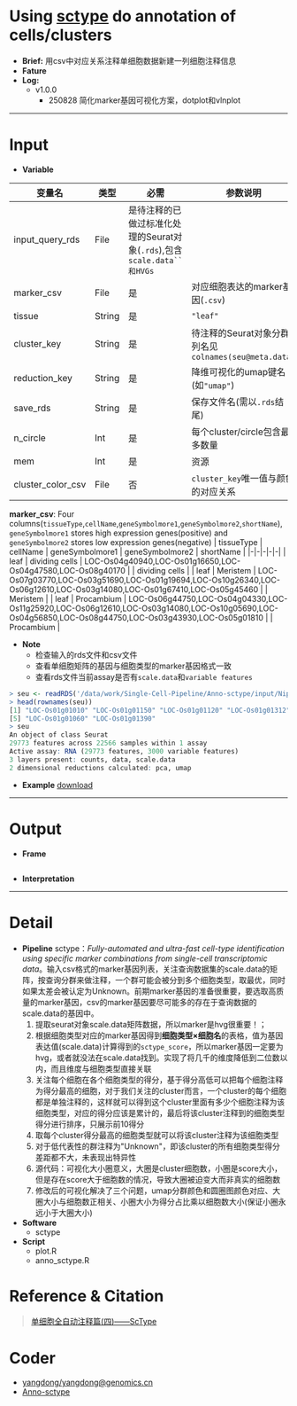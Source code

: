 # Using [sctype](https://github.com/IanevskiAleksandr/sc-type) do annotation of cells/clusters
- **Brief:** 用csv中对应关系注释单细胞数据新建一列细胞注释信息
- **Fature** 
- **Log:** 
  - v1.0.0
    - 250828 简化marker基因可视化方案，dotplot和vlnplot


---
# Input
- **Variable**

|变量名|类型|必需|参数说明|
|-|-|-|-|
|input_query_rds|File|是待注释的已做过标准化处理的Seurat对象(`.rds`),包含`scale.data``和HVGs`|
|marker_csv|File|是|对应细胞表达的marker基因(`.csv`)|
|tissue|String|是|`"leaf"`|组织类型见`.csv`里面的第一列名`tissueType`|
|cluster_key|String|是|待注释的Seurat对象分群列名见`colnames(seu@meta.data)`|
|reduction_key|String|是|降维可视化的umap键名(如`"umap"`)|
|save_rds|String|是|保存文件名(需以`.rds`结尾)|
|n_circle|Int|是|每个cluster/circle包含最多数量|
|mem|Int|是|资源|
|cluster_color_csv|File|否|`cluster_key`唯一值与颜色的对应关系|

**marker_csv**: Four columns(`tissueType`,`cellName`,`geneSymbolmore1`,`geneSymbolmore2`,`shortName`), `geneSymbolmore1` stores high expression genes(positive) and `geneSymbolmore2` stores low expression genes(negative)
| tissueType | cellName | geneSymbolmore1 | geneSymbolmore2 | shortName |
|-|-|-|-|-|
| leaf | dividing cells | LOC-Os04g40940,LOC-Os01g16650,LOC-Os04g47580,LOC-Os08g40170 |  | dividing cells |
| leaf | Meristem | LOC-Os07g03770,LOC-Os03g51690,LOC-Os01g19694,LOC-Os10g26340,LOC-Os06g12610,LOC-Os03g14080,LOC-Os01g67410,LOC-Os05g45460 |  | Meristem |
| leaf | Procambium | LOC-Os06g44750,LOC-Os04g04330,LOC-Os11g25920,LOC-Os06g12610,LOC-Os03g14080,LOC-Os10g05690,LOC-Os04g56850,LOC-Os08g44750,LOC-Os03g43930,LOC-Os05g01810 |  | Procambium |

- **Note**
  - 检查输入的rds文件和csv文件
  - 查看单细胞矩阵的基因与细胞类型的marker基因格式一致
  - 查看rds文件当前assay是否有`scale.data`和`variable features`

```R
> seu <- readRDS('/data/work/Single-Cell-Pipeline/Anno-sctype/input/NipLSD10_anno_merged_data.rds')
> head(rownames(seu))
[1] "LOC-Os01g01010" "LOC-Os01g01150" "LOC-Os01g01120" "LOC-Os01g01312"
[5] "LOC-Os01g01060" "LOC-Os01g01390"
> seu
An object of class Seurat 
29773 features across 22566 samples within 1 assay 
Active assay: RNA (29773 features, 3000 variable features)
3 layers present: counts, data, scale.data
2 dimensional reductions calculated: pca, umap
```
- **Example** [download]()


---
# Output
- **Frame**
```shell

```
- **Interpretation**


---
# Detail
- **Pipeline**
sctype：*Fully-automated and ultra-fast cell-type identification using specific marker combinations from single-cell transcriptomic data*。输入csv格式的marker基因列表，关注查询数据集的scale.data的矩阵，按查询分群来做注释，一个群可能会被分到多个细胞类型，取最优，同时如果太差会被认定为Unknown。前期marker基因的准备很重要，要选取高质量的marker基因，csv的marker基因要尽可能多的存在于查询数据的scale.data的基因中。
  1. 提取seurat对象scale.data矩阵数据，所以marker是hvg很重要！；
  2. 根据细胞类型对应的marker基因得到**细胞类型×细胞名**的表格，值为基因表达值(scale.data)计算得到的`sctype_score`，所以marker基因一定要为hvg，或者就没法在scale.data找到。实现了将几千的维度降低到二位数以内，而且维度与细胞类型直接关联
  3. 关注每个细胞在各个细胞类型的得分，基于得分高低可以把每个细胞注释为得分最高的细胞，对于我们关注的cluster而言，一个cluster的每个细胞都是单独注释的，这样就可以得到这个cluster里面有多少个细胞注释为该细胞类型，对应的得分应该是累计的，最后将该cluster注释到的细胞类型得分进行排序，只展示前10得分
  4. 取每个cluster得分最高的细胞类型就可以将该cluster注释为该细胞类型
  5. 对于低代表性的群注释为"Unknown"，即该cluster的所有细胞类型得分差距都不大，未表现出特异性
  6. 源代码：可视化大小圈意义，大圈是cluster细胞数，小圈是score大小，但是存在score大于细胞数的情况，导致大圈被迫变大而非真实的细胞数
  7. 修改后的可视化解决了三个问题，umap分群颜色和圆圈图颜色对应、大圈大小与细胞数正相关、小圈大小为得分占比乘以细胞数大小(保证小圈永远小于大圈大小)
- **Software**
  - sctype
- **Script**
  - plot.R
  - anno_sctype.R

# Reference & Citation
> [单细胞全自动注释篇(四)——ScType](https://mp.weixin.qq.com/s/hKBiZCHwDdoJOk0YChbtMA)

# Coder
- [yangdong/yangdong@genomics.cn](https://github.com/ydgenomics)
- [Anno-sctype]()